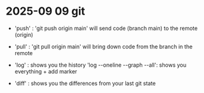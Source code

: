 # 2025-09 09 git

* 'push' : 'git push origin main' will send code (branch main) to the remote (origin)
* 'pull' : 'git pull origin main' will bring down code from the branch in the remote

* 'log' : shows you the history
    'log --oneline --graph --all': shows you everything + add marker
- 'diff' : shows you the differences from your last git state